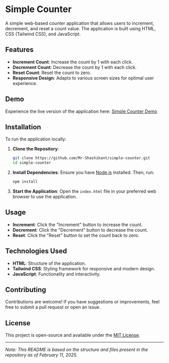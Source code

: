 # Simple Counter

A simple web-based counter application that allows users to increment, decrement, and reset a count value. The application is built using HTML, CSS (Tailwind CSS), and JavaScript.

## Features

- **Increment Count**: Increase the count by 1 with each click.
- **Decrement Count**: Decrease the count by 1 with each click.
- **Reset Count**: Reset the count to zero.
- **Responsive Design**: Adapts to various screen sizes for optimal user experience.

## Demo

Experience the live version of the application here: [Simple Counter Demo](https://my-simple-counter.vercel.app)

## Installation

To run the application locally:

1. **Clone the Repository**:
   ```bash
   git clone https://github.com/Mr-Shashikant/simple-counter.git
   cd simple-counter
   ```

2. **Install Dependencies**:
   Ensure you have [Node.js](https://nodejs.org/) installed. Then, run:
   ```bash
   npm install
   ```

3. **Start the Application**:
   Open the `index.html` file in your preferred web browser to use the application.

## Usage

- **Increment**: Click the "Increment" button to increase the count.
- **Decrement**: Click the "Decrement" button to decrease the count.
- **Reset**: Click the "Reset" button to set the count back to zero.

## Technologies Used

- **HTML**: Structure of the application.
- **Tailwind CSS**: Styling framework for responsive and modern design.
- **JavaScript**: Functionality and interactivity.

## Contributing

Contributions are welcome! If you have suggestions or improvements, feel free to submit a pull request or open an issue.

## License

This project is open-source and available under the [MIT License](LICENSE).

---

*Note: This README is based on the structure and files present in the repository as of February 11, 2025.*